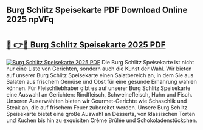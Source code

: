 ## Burg Schlitz Speisekarte PDF Download Online 2025 npVFq

# <h2><a href="http://gc971ks.nevu.top/?p=Burg+Schlitz+Speisekarte">🔗 👉🔴 Burg Schlitz Speisekarte 2025 PDF</a></h2>

[![Burg Schlitz Speisekarte 2025 PDF](https://i.imgur.com/dBaPXMq.png)](http://gc971ks.nevu.top/?p=Burg+Schlitz+Speisekarte)
Die Burg Schlitz Speisekarte ist nicht nur eine Liste von Gerichten, sondern auch die Kunst der Wahl. Wir bieten auf unserer Burg Schlitz Speisekarte einen Salatbereich an, in dem Sie aus Salaten aus frischem Gemüse und Obst für eine gesunde Ernährung wählen können. Für Fleischliebhaber gibt es auf unserer Burg Schlitz Speisekarte eine Auswahl an Gerichten: Rindfleisch, Schweinefleisch, Huhn und Fisch. Unseren Auserwählten bieten wir Gourmet-Gerichte wie Schaschlik und Steak an, die auf frischem Feuer zubereitet werden. Unsere Burg Schlitz Speisekarte bietet eine große Auswahl an Desserts, von klassischen Torten und Kuchen bis hin zu exquisiten Crème Brûlée und Schokoladenstückchen.
